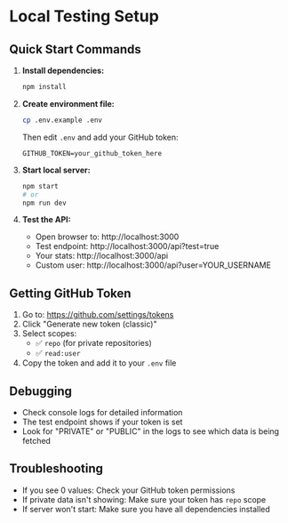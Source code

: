 # Local Testing Setup

## Quick Start Commands

1. **Install dependencies:**
   ```bash
   npm install
   ```

2. **Create environment file:**
   ```bash
   cp .env.example .env
   ```
   Then edit `.env` and add your GitHub token:
   ```
   GITHUB_TOKEN=your_github_token_here
   ```

3. **Start local server:**
   ```bash
   npm start
   # or
   npm run dev
   ```

4. **Test the API:**
   - Open browser to: http://localhost:3000
   - Test endpoint: http://localhost:3000/api?test=true
   - Your stats: http://localhost:3000/api
   - Custom user: http://localhost:3000/api?user=YOUR_USERNAME

## Getting GitHub Token

1. Go to: https://github.com/settings/tokens
2. Click "Generate new token (classic)"
3. Select scopes:
   - ✅ `repo` (for private repositories)
   - ✅ `read:user`
4. Copy the token and add it to your `.env` file

## Debugging

- Check console logs for detailed information
- The test endpoint shows if your token is set
- Look for "PRIVATE" or "PUBLIC" in the logs to see which data is being fetched

## Troubleshooting

- If you see 0 values: Check your GitHub token permissions
- If private data isn't showing: Make sure your token has `repo` scope
- If server won't start: Make sure you have all dependencies installed
